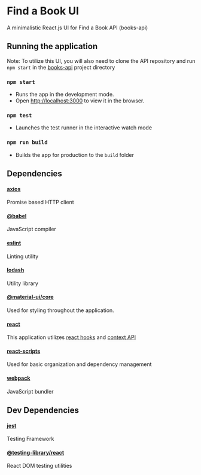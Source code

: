 # Find a Book UI

A minimalistic React.js UI for Find a Book API (books-api)

## Running the application

Note: To utilize this UI, you will also need to clone the API repository and run `npm start` in the [books-api](https://github.com/kristabells/books-api) project directory 

### `npm start`
- Runs the app in the development mode.<br>
- Open [http://localhost:3000](http://localhost:3000) to view it in the browser.

### `npm test`
- Launches the test runner in the interactive watch mode

### `npm run build`
- Builds the app for production to the `build` folder

## Dependencies

#### [axios](https://github.com/axios/axios)
Promise based HTTP client

#### [@babel](https://github.com/babel/babel)
JavaScript compiler

#### [eslint](https://github.com/eslint/eslint)
Linting utility

#### [lodash](https://github.com/lodash/lodash)
Utility library

#### [@material-ui/core](https://material-ui.com/getting-started/installation/)
Used for styling throughout the application.

#### [react](https://github.com/facebook/react)
This application utilizes [react hooks](https://reactjs.org/docs/hooks-intro.html) and [context API](https://reactjs.org/docs/context.html)

#### [react-scripts](https://github.com/facebook/create-react-app#readme)
Used for basic organization and dependency management

#### [webpack](https://github.com/webpack/webpack)
JavaScript bundler

## Dev Dependencies

#### [jest](https://jestjs.io/)
Testing Framework

#### [@testing-library/react](https://github.com/testing-library/react-testing-library)
React DOM testing utilities